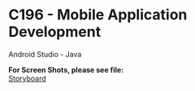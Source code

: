 # C196 - Mobile Application Development</br>
Android Studio - Java</br>

**For Screen Shots, please see file:** </br>
[Storyboard](./C196.pdf)
